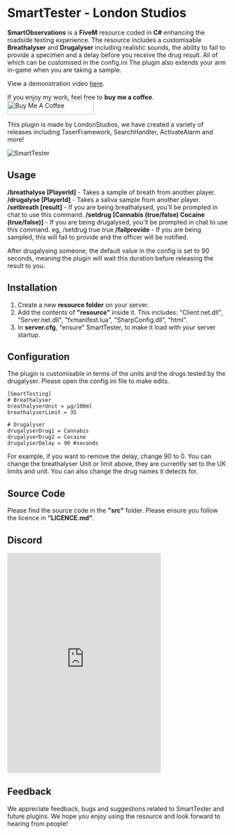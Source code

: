 # SmartTester - London Studios
**SmartObservations** is a **FiveM** resource coded in **C#** enhancing the roadside testing experience. The resource includes a customisable **Breathalyser** and **Drugalyser** including realistic sounds, the ability to fail to provide a specimen and a delay before you receive the drug result. All of which can be customised in the config.ini The plugin also extends your arm in-game when you are taking a sample.

View a demonstration video [here](https://www.youtube.com/watch?v=V2v2rFwmvRg&feature=youtu.be).

If you enjoy my work, feel free to **buy me a coffee**.
<a href="https://www.buymeacoffee.com/londonstudios" target="_blank"><img src="https://cdn.buymeacoffee.com/buttons/arial-orange.png" alt="Buy Me A Coffee" style="height: 31px !important;width: 197px !important;" ></a>

This plugin is made by LondonStudios, we have created a variety of releases including TaserFramework, SearchHandler, ActivateAlarm and more!

![SmartTester](https://i.imgur.com/EjhZL4h.png)

## Usage
**/breathalyse [PlayerId]** - Takes a sample of breath from another player.
**/drugalyse [PlayerId]** - Takes a saliva sample from another player.
**/setbreath [result]** - If you are being breathalysed, you'll be prompted in chat to use this command.
**/setdrug [Cannabis (true/false) Cocaine (true/false)]** - If you are being drugalysed, you'll be prompted in chat to use this command. eg, /setdrug true true
**/failprovide** - If you are being sampled, this will fail to provide and the officer will be notified.

After drugalysing someone, the default value in the config is set to 90 seconds, meaning the plugin will wait this duration before releasing the result to you.

## Installation

 1.  Create a new **resource folder** on your server.
 2.  Add the contents of **"resource"** inside it. This includes:
"Client.net.dll", "Server.net.dll", "fxmanifest.lua", "SharpConfig.dll", "html".
3. In **server.cfg**, "ensure" SmartTester, to make it load with your server startup.
## Configuration
The plugin is customisable in terms of the units and the drugs tested by the drugalyser. Please open the config.ini file to make edits.

    [SmartTesting]
    # Breathalyser
    breathalyserUnit = µg/100ml
    breathalyserLimit = 35
    
    # Drugalyser
    drugalyserDrug1 = Cannabis
    drugalyserDrug2 = Cocaine
    drugalyserDelay = 90 #seconds

For example, if you want to remove the delay, change 90 to 0. You can change the breathalyser Unit or limit above, they are currently set to the UK limits and unit. You can also change the drug names it detects for.

## Source Code
Please find the source code in the **"src"** folder. Please ensure you follow the licence in **"LICENCE.md"**.

## Discord
<iframe src="https://discordapp.com/widget?id=710224003054436394&theme=dark" width="350" height="500" allowtransparency="true" frameborder="0"></iframe>

## Feedback
We appreciate feedback, bugs and suggestions related to SmartTester and future plugins. We hope you enjoy using the resource and look forward to hearing from people!